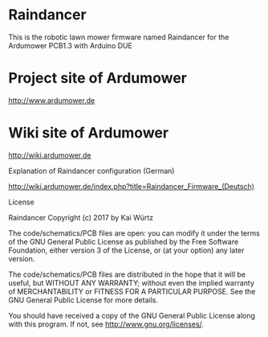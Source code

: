 # Raindancer

This is the robotic lawn mower firmware named Raindancer for the Ardumower PCB1.3 with Arduino DUE

# Project site of Ardumower

http://www.ardumower.de

# Wiki site of Ardumower

http://wiki.ardumower.de

Explanation of Raindancer configuration (German)

http://wiki.ardumower.de/index.php?title=Raindancer_Firmware_(Deutsch)

License

Raindancer Copyright (c) 2017 by Kai Würtz

The code/schematics/PCB files are open: you can modify it under the terms of the GNU General Public License as published by the Free Software Foundation, either version 3 of the License, or (at your option) any later version.

The code/schematics/PCB files are distributed in the hope that it will be useful, but WITHOUT ANY WARRANTY; without even the implied warranty of MERCHANTABILITY or FITNESS FOR A PARTICULAR PURPOSE. See the GNU General Public License for more details.

You should have received a copy of the GNU General Public License along with this program. If not, see http://www.gnu.org/licenses/.
